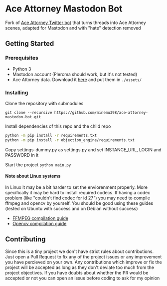 # Ace Attorney Mastodon Bot
 Fork of [Ace Attorney Twitter bot](https://github.com/LuisMayo/ace-attorney-twitter-bot) that turns threads into Ace Attorney scenes, adapted for Mastodon and with "hate" detection removed


 
## Getting Started

### Prerequisites

 - Python 3
 - Mastodon account (Pleroma should work, but it's not tested)
 - Ace Attorney data. Download it [here](https://drive.google.com/drive/folders/1jNpnB3pjHFvOyrfZ-WxlOXNaZ-XH4INx?usp=sharing) and put them in `./assets/`
 
 
### Installing

Clone the repository with submodules

```
git clone --recursive https://github.com/minemu398/ace-attorney-mastodon-bot.git
```
Install dependencies of this repo and the child repo
``` bash
python -m pip install -r requirements.txt
python -m pip install -r objection_engine/requirements.txt
```
Copy settings-dummy.py as settings.py and set INSTANCE_URL, LOGIN and PASSWORD in it

Start the project
`python main.py`

#### Note about Linux systems
In Linux it may be a bit harder to set the enviorenment properly. More specifically it may be hard to install required codecs.
If having a codec problem (like "couldn't find codec for id 27") you may need to compile ffmpeg and opencv by yourself.
You should be good using these guides (tested on Ubuntu with success and on Debian without success)
  - [FFMPEG compilation guide](https://trac.ffmpeg.org/wiki/CompilationGuide/Ubuntu)
  - [Opencv compilation guide](https://docs.opencv.org/master/d2/de6/tutorial_py_setup_in_ubuntu.html)

## Contributing
Since this is a tiny project we don't have strict rules about contributions. Just open a Pull Request to fix any of the project issues or any improvement you have percieved on your own. Any contributions which improve or fix the project will be accepted as long as they don't deviate too much from the project objectives. If you have doubts about whether the PR would be accepted or not you can open an issue before coding to ask for my opinion
